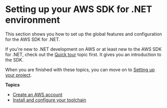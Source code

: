 # Setting up your AWS SDK for \.NET environment<a name="net-dg-setup"></a>

This section shows you how to set up the global features and configuration for the AWS SDK for \.NET\.

If you're new to \.NET development on AWS or at least new to the AWS SDK for \.NET, check out the [Quick tour](quick-start.md) topic first\. It gives you an introduction to the SDK\.

When you are finished with these topics, you can move on to [Setting up your project](net-dg-config.md)\.

**Topics**
+ [Create an AWS account](net-dg-signup.md)
+ [Install and configure your toolchain](net-dg-dev-env.md)
